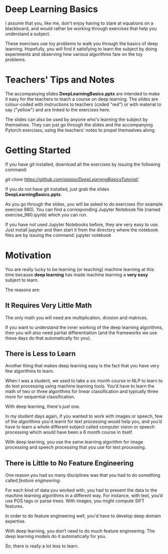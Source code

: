 # Deep Learning Basics

I assume that you, like me, don't enjoy having to stare at equations on a blackboard, and would rather be working through exercises that help you understand a subject.

These exercises use toy problems to walk you through the basics of deep learning.  Hopefully, you will find it satisfying to learn the subject by doing experiments and observing how various algorithms fare on the toy problems.

# Teachers' Tips and Notes

The accompanying slides **DeepLearningBasics.pptx** are intended to make it easy for the teachers to teach a course on deep learning.  The slides are colour-coded with instructions to teachers (coded "red") or with material to say ("yellow") and are linked to the exercises here.

The slides can also be used by anyone who's learning the subject by themselves.  They can just go through the slides and the accompanying Pytorch exercises, using the teachers' notes to propel themselves along.

# Getting Started

If you have git installed, download all the exercises by issuing the following command:

*git clone https://github.com/aiaioo/DeepLearningBasicsTutorial/*

If you do not have git installed, just grab the slides **DeepLearningBasics.pptx**.

As you go through the slides, you will be asked to do exercises (for example exercise 980).  You can find a corresponding Jupyter Notebook file (named exercise_980.ipynb) which you can run.

If you have not used Jupyter Notebooks before, they are very easy to use.  Just install jupyter and then start it from the directory where the notebook files are by issuing the command:  jupyter notebook

# Motivation

You are really lucky to be learning (or teaching) machine learning at this time because **deep learning** has made machine learning a **very easy** subject to learn.

The reasons are:

## It Requires Very Little Math

The only math you will need are multiplication, division and matrices.

If you want to understand the inner working of the deep learning algorithms, then you will also need partial differentiation (and the frameworks we use these days do that automatically for you).

## There is Less to Learn

Another thing that makes deep learning easy is the fact that you have very few algorithms to learn.

When I was a student, we used to take a six month course in NLP to learn to do text processing using machine learning tools.  You’d have to learn the math of two or three algorithms for linear classification and typically three more for sequential classification.

With deep learning, there's *just* one.

In my student days again, if you wanted to work with images or speech, few of the algorithms you'd learnt for text processing would help you, and you’d have to learn a whole different subject called computer vision or speech processing which would have been a 6 month course in itself.

With deep learning, you use the same learning algorithm for image processing and speech processing that you use for text processing.

## There is Little to No Feature Engineering

One reason you had so many disciplines was that you had to do something called *feature engineering*.

For each kind of data you worked with, you had to present the data to the machine learning algorithms in a different way.  For instance, with text, you’d use POS tags or parse trees.  With images, you might compute SIFT features.  

In order to do feature engineering well, you'd have to develop deep domain expertise.

With deep learning, you don’t need to do much feature engineering.  The deep learning models do it automatically for you.

So, there is really a lot less to learn.
